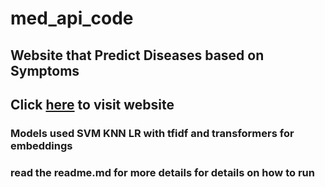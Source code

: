 # med_api_code
## Website that Predict Diseases based on Symptoms
## Click <a href="https://med-pb.streamlit.app/">here</a> to visit website
### Models used SVM KNN LR with tfidf and transformers for embeddings
### read the readme.md for more details for details on how to run

